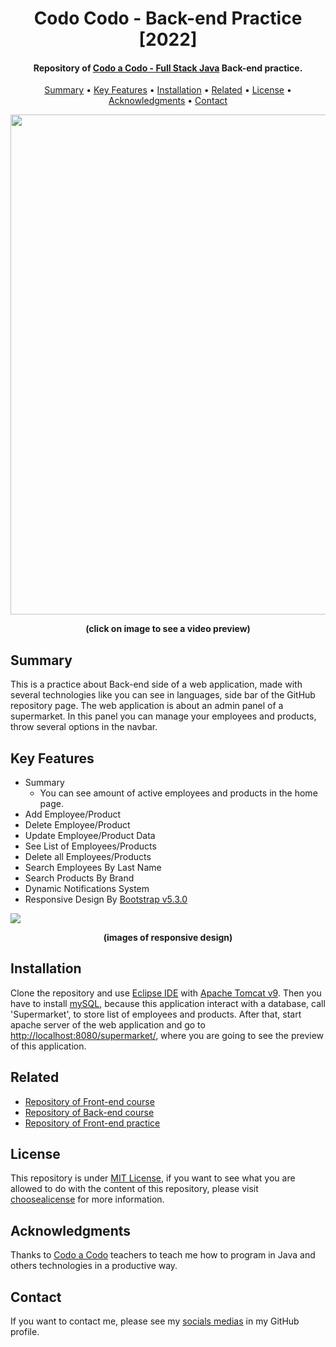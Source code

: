 <h1 align="center">
    Codo Codo - Back-end Practice [2022]
</h1>

<h4 align="center">
    Repository of <a href="https://www.buenosaires.gob.ar/educacion/codo-codo" target="_blank">Codo a Codo - Full Stack Java<a> Back-end practice.
</h4>

<p align="center">
    <a href="#----summary">Summary</a> •
    <a href="#----key-features">Key Features</a> •
    <a href="#----installation">Installation</a> •
    <a href="#----related">Related</a> •
    <a href="#----license">License</a> •
    <a href="#----acknowledgments">Acknowledgments</a> •
    <a href="#----contact">Contact</a>
</p>

<p align="center">
    <a href="https://www.youtube.com/watch?v=_ViGehlwlig&ab_channel=hozlucas28" target="_blank">
        <img src="https://user-images.githubusercontent.com/88015479/210026146-699917c4-d40d-4f07-a49f-d5ade0daa6d2.png" width="800">
    </a>
</p>

<p align="center">
    <strong>(click on image to see a video preview)</strong>
</p>

<h2>
    Summary
</h2>
<p>
    This is a practice about Back-end side of a web application, made with several technologies like you can see in languages, side bar of the GitHub repository page.
    The web application is about an admin panel of a supermarket. In this panel you can manage your employees and products, throw several options in the navbar.
</p>

<h2>
    Key Features
</h2>
<p>
    <ul>
        <li>
            Summary
            <ul>
                <li>
                    You can see amount of active employees and products in the home page.
                </li>
            </ul>
        </li>
        <li>
            Add Employee/Product
        </li>
        <li>
            Delete Employee/Product
        </li>
        <li>
            Update Employee/Product Data
        </li>
        <li>
            See List of Employees/Products
        </li>
        <li>
            Delete all Employees/Products
        </li>
        <li>
            Search Employees By Last Name
        </li>
        <li>
            Search Products By Brand
        </li>
        <li>
            Dynamic Notifications System
        </li>
        <li>
            Responsive Design By <a href="https://getbootstrap.com/" target="_blank">Bootstrap v5.3.0</a>
        </li>
    </ul>
</p>

<img src="https://user-images.githubusercontent.com/88015479/210018473-2169b295-32b7-4586-9a5e-87b1cd73fe1f.png">

<p align="center">
    <strong>(images of responsive design)</strong>
</p>

<h2>
    Installation
</h2>
<p>
    Clone the repository and use <a href="https://www.eclipse.org/" target="_blank">Eclipse IDE</a> with <a href="https://tomcat.apache.org/" target="_blank">Apache Tomcat v9</a>. Then you have to install <a href="https://www.mysql.com/" target="_blank">mySQL</a>, because this application interact with a database, call 'Supermarket', to store list of employees and products. After that, start apache server of the web application and go to <a href="http://localhost:8080/supermarket/" target="_blank">http://localhost:8080/supermarket/</a>, where you are going to see the preview of this application.
</p>

<h2>
    Related
</h2>
<p>
    <ul>    
        <li>
            <a href="https://github.com/hozlucas28/Codo-Codo-Front-end-2022" target="_blank">Repository of Front-end course</a>
        </li>
        <li>
            <a href="https://github.com/hozlucas28/Codo-Codo-Back-end-2022" target="_blank">Repository of Back-end course</a>
        </li>
        <li>
            <a href="https://github.com/hozlucas28/Codo-Codo-Front-end-Practice-2022" target="_blank">Repository of Front-end practice</a>
        </li>
    </ul>
</p>

<h2>
    License
</h2>
<p>
    This repository is under <a href="./LICENSE" target="_blank">MIT License</a>, if you want to see what you are allowed to do with the content of this repository, please visit <a href="https://choosealicense.com/licenses/" target="_blank">choosealicense</a> for more information.
</p>

<h2>
    Acknowledgments
</h2>
<p>
    Thanks to <a href="https://www.buenosaires.gob.ar/educacion/codo-codo" target="_blank">Codo a Codo</a> teachers to teach me how to program in Java and others technologies in a productive way.
</p>

<h2>
    Contact
</h1>
<p>
    If you want to contact me, please see my <a href="https://github.com/hozlucas28" target="_blank">socials medias</a> in my GitHub profile.
</p>
